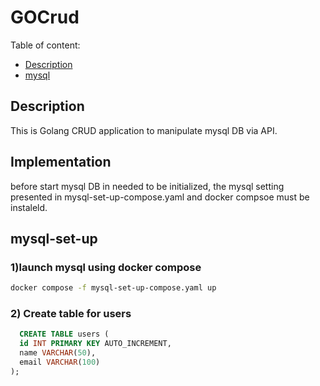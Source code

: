 # GOCrud

Table of content:
+ [Description](#Description)
+ [mysql](#mysql)


## Description
This is Golang CRUD application to manipulate mysql DB via API.

## Implementation
before start mysql DB in needed to be initialized, the mysql setting presented in mysql-set-up-compose.yaml and docker compsoe must be instaleld.

## mysql-set-up

### 1)launch mysql using docker compose

```bash
docker compose -f mysql-set-up-compose.yaml up
```

### 2) Create table for users

```SQL
  CREATE TABLE users (
  id INT PRIMARY KEY AUTO_INCREMENT,
  name VARCHAR(50),
  email VARCHAR(100)
);
```

